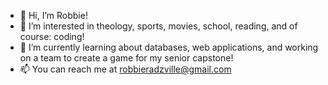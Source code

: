 - 👋 Hi, I’m Robbie!
- 👀 I’m interested in theology, sports, movies, school, reading, and of course: coding!
- 🌱 I’m currently learning about databases, web applications, and working on a team to create a game for my senior capstone!
- 📫 You can reach me at robbieradzville@gmail.com

<!---
Robradz/Robradz is a ✨ special ✨ repository because its `README.md` (this file) appears on your GitHub profile.
You can click the Preview link to take a look at your changes.
--->
